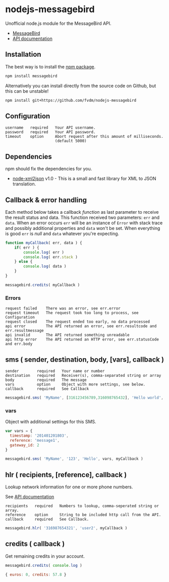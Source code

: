 nodejs-messagebird
==================

Unofficial node.js module for the MessageBird API.

* [MessageBird](https://www.messagebird.com/)
* [API documentation](https://www.messagebird.com/download/technical_documentation_nl.pdf)



Installation
------------

The best way is to install the [npm package](https://npmjs.org/package/messagebird).

```bash
npm install messagebird
```

Alternatively you can install directly from the source code on Github, but this can be unstable!

```bash
npm install git+https://github.com/fvdm/nodejs-messagebird
```


Configuration
-------------

```
username   required   Your API username.
password   required   Your API password.
timeout    option     Abort request after this amount of milliseconds.
                      (default 5000)
```


Dependencies
------------

npm should fix the dependencies for you.

* [node-xml2json](https://npmjs.org/package/node-xml2json) v1.0 - This is a small and fast library for XML to JSON translation.


Callback & error handling
-------------------------

Each method below takes a callback _function_ as last parameter to receive the result status and data. This function received two parameters: `err` and `data`. When an error occurs `err` will be an instance of `Error` with stack trace and possibly additional properties and `data` won't be set. When everything is good `err` is _null_ and `data` whatever you're expecting.

```js
function myCallback( err, data ) {
	if( err ) {
		console.log( err )
		console.log( err.stack )
	} else {
		console.log( data )
	}
}

messagebird.credits( myCallback )
```

### Errors

```
request failed    There was an error, see err.error
request timeout   The request took too long to process, see Configuration
request closed    The request ended too early, no data processed
api error         The API returned an error, see err.resultcode and err.resultmessage
api invalid       The API returned something unreadable
api http error    The API returned an HTTP error, see err.statusCode and err.body
```


sms ( sender, destination, body, [vars], callback )
---------------------------------------------------

```
sender        required   Your name or number
destination   required   Receiver(s), comma-separated string or array
body          required   The message
vars          option     Object with more settings, see below.
callback      required   See Callback
```

```js
messagebird.sms( 'MyName', [316123456789,316098765432], 'Hello world', myCallback )
```


### vars

Object with additional settings for this SMS.

```js
var vars = {
  timestamp: '201401201803',
  reference: 'message1',
  gateway_id: 2
}

messagebird.sms( 'MyName', '123', 'Hello', vars, myCallback ) 
```


hlr ( recipients, [reference], callback )
-----------------------------------------

Lookup network information for one or more phone numbers.

See [API documentation](https://www.messagebird.com/download/technical_documentation_nl.pdf)

```
recipients   required   Numbers to lookup, comma-seperated string or array.
reference    option     String to be included http call from the API.
callback     required   See Callback.
```

```js
messagebird.hlr( '316987654321', 'user2', myCallback )
```


credits ( callback )
--------------------

Get remaining credits in your account.

```js
messagebird.credits( console.log )
```

```js
{ euros: 0, credits: 57.8 }
```


